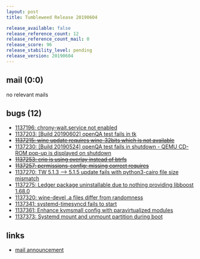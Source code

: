 ```yaml
---
layout: post
title: Tumbleweed Release 20190604

release_available: false
release_reference_count: 12
release_reference_count_mail: 0
release_score: 96
release_stability_level: pending
release_version: 20190604
---
```


## mail (0:0)

no relevant mails

## bugs (12)

<!--more-->

- [1137196: chrony-wait.service not enabled](https://bugzilla.opensuse.org/show_bug.cgi?id=1137196)
- [1137203: \[Build 20190602\] openQA test fails in tk](https://bugzilla.opensuse.org/show_bug.cgi?id=1137203)
- ~~[1137215: wine update requires wine-32bits which is not available](https://bugzilla.opensuse.org/show_bug.cgi?id=1137215)~~
- [1137230: \[Build 20190524\] openQA test fails in shutdown - QEMU CD-ROM pop-up is displayed on shutdown](https://bugzilla.opensuse.org/show_bug.cgi?id=1137230)
- ~~[1137253: crio is using overlay instead of btrfs](https://bugzilla.opensuse.org/show_bug.cgi?id=1137253)~~
- ~~[1137257: permissions-config: missing correct requires](https://bugzilla.opensuse.org/show_bug.cgi?id=1137257)~~
- [1137270: TW 5.1.3 --> 5.1.5 update fails with python3-cairo file size mismatch](https://bugzilla.opensuse.org/show_bug.cgi?id=1137270)
- [1137275: Ledger package uninstallable due to nothing providing libboost 1.68.0](https://bugzilla.opensuse.org/show_bug.cgi?id=1137275)
- [1137320: wine-devel .a files differ from randomness](https://bugzilla.opensuse.org/show_bug.cgi?id=1137320)
- [1137341: systemd-timesyncd fails to start](https://bugzilla.opensuse.org/show_bug.cgi?id=1137341)
- [1137361: Enhance kvmsmall config with paravirtualized modules](https://bugzilla.opensuse.org/show_bug.cgi?id=1137361)
- [1137373: Systemd mount and unmount partition during boot](https://bugzilla.opensuse.org/show_bug.cgi?id=1137373)



## links

- [mail announcement](https://lists.opensuse.org/opensuse-factory/2019-06/msg00087.html)
